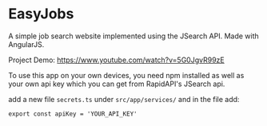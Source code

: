 # EasyJobs

A simple job search website implemented using the JSearch API. Made with AngularJS.

Project Demo: https://www.youtube.com/watch?v=5G0JgvR99zE

To use this app on your own devices, you need npm installed as well as your own api key which you can get from RapidAPI's JSearch api.

add a new file `secrets.ts` under `src/app/services/` and in the file add:

```
export const apiKey = 'YOUR_API_KEY'
```
